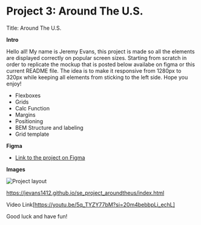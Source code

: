 # Project 3: Around The U.S.
Title: Around The U.S.
  
  
**Intro**
  
Hello all! My name is Jeremy Evans, this project is made so all the elements are displayed correctly on popular screen sizes. Starting from scratch in order to replicate the mockup that is posted below availabe on figma or this current README file. The idea is to make it responsive from 1280px to 320px while keeping all elements from sticking to the left side. Hope you enjoy!  

* Flexboxes
* Grids
* Calc Function
* Margins
* Positioning
* BEM Structure and labeling
* Grid template
  
**Figma**  
  
* [Link to the project on Figma](https://www.figma.com/file/ii4xxsJ0ghevUOcssTlHZv/Sprint-3%3A-Around-the-US?node-id=0%3A1)  
  
**Images**  

![Project layout](<MAIN PAGE.png>)

 
 
 
 

https://jevans1412.github.io/se_project_aroundtheus/index.html

Video Link[https://youtu.be/5q_TYZY77bM?si=20m4bebbpLi_echL]
  
Good luck and have fun!

